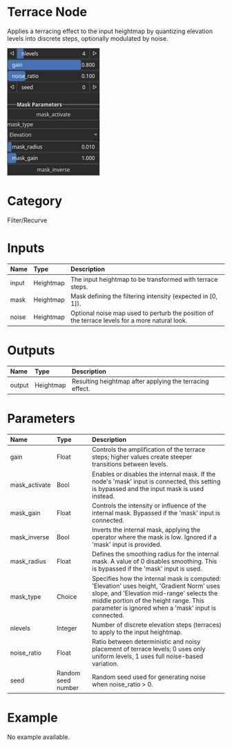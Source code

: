 
Terrace Node
============


Applies a terracing effect to the input heightmap by quantizing elevation levels into discrete steps, optionally modulated by noise.



![img](../../images/nodes/Terrace_settings.png)


# Category


Filter/Recurve
# Inputs

|Name|Type|Description|
| :--- | :--- | :--- |
|input|Heightmap|The input heightmap to be transformed with terrace steps.|
|mask|Heightmap|Mask defining the filtering intensity (expected in [0, 1]).|
|noise|Heightmap|Optional noise map used to perturb the position of the terrace levels for a more natural look.|

# Outputs

|Name|Type|Description|
| :--- | :--- | :--- |
|output|Heightmap|Resulting heightmap after applying the terracing effect.|

# Parameters

|Name|Type|Description|
| :--- | :--- | :--- |
|gain|Float|Controls the amplification of the terrace steps; higher values create steeper transitions between levels.|
|mask_activate|Bool|Enables or disables the internal mask. If the node's 'mask' input is connected, this setting is bypassed and the input mask is used instead.|
|mask_gain|Float|Controls the intensity or influence of the internal mask. Bypassed if the 'mask' input is connected.|
|mask_inverse|Bool|Inverts the internal mask, applying the operator where the mask is low. Ignored if a 'mask' input is provided.|
|mask_radius|Float|Defines the smoothing radius for the internal mask. A value of 0 disables smoothing. This is bypassed if the 'mask' input is used.|
|mask_type|Choice|Specifies how the internal mask is computed: 'Elevation' uses height, 'Gradient Norm' uses slope, and 'Elevation mid-range' selects the middle portion of the height range. This parameter is ignored when a 'mask' input is connected.|
|nlevels|Integer|Number of discrete elevation steps (terraces) to apply to the input heightmap.|
|noise_ratio|Float|Ratio between deterministic and noisy placement of terrace levels; 0 uses only uniform levels, 1 uses full noise-based variation.|
|seed|Random seed number|Random seed used for generating noise when noise_ratio > 0.|

# Example


No example available.